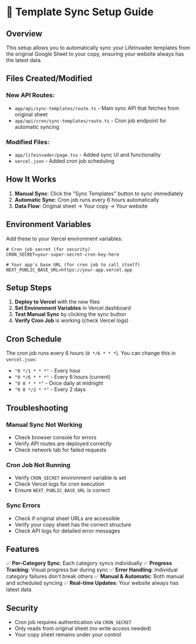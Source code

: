 # 🔄 Template Sync Setup Guide

## Overview

This setup allows you to automatically sync your LifeInvader templates from the original Google Sheet to your copy, ensuring your website always has the latest data.

## Files Created/Modified

### New API Routes:

- `app/api/sync-templates/route.ts` - Main sync API that fetches from original sheet
- `app/api/cron/sync-templates/route.ts` - Cron job endpoint for automatic syncing

### Modified Files:

- `app/lifeinvader/page.tsx` - Added sync UI and functionality
- `vercel.json` - Added cron job scheduling

## How It Works

1. **Manual Sync**: Click the "Sync Templates" button to sync immediately
2. **Automatic Sync**: Cron job runs every 6 hours automatically
3. **Data Flow**: Original sheet → Your copy → Your website

## Environment Variables

Add these to your Vercel environment variables:

```env
# Cron job secret (for security)
CRON_SECRET=your-super-secret-cron-key-here

# Your app's base URL (for cron job to call itself)
NEXT_PUBLIC_BASE_URL=https://your-app.vercel.app
```

## Setup Steps

1. **Deploy to Vercel** with the new files
2. **Set Environment Variables** in Vercel dashboard
3. **Test Manual Sync** by clicking the sync button
4. **Verify Cron Job** is working (check Vercel logs)

## Cron Schedule

The cron job runs every 6 hours (`0 */6 * * *`). You can change this in `vercel.json`:

- `"0 */1 * * *"` - Every hour
- `"0 */6 * * *"` - Every 6 hours (current)
- `"0 0 * * *"` - Once daily at midnight
- `"0 0 */2 * *"` - Every 2 days

## Troubleshooting

### Manual Sync Not Working

- Check browser console for errors
- Verify API routes are deployed correctly
- Check network tab for failed requests

### Cron Job Not Running

- Verify `CRON_SECRET` environment variable is set
- Check Vercel logs for cron execution
- Ensure `NEXT_PUBLIC_BASE_URL` is correct

### Sync Errors

- Check if original sheet URLs are accessible
- Verify your copy sheet has the correct structure
- Check API logs for detailed error messages

## Features

✅ **Per-Category Sync**: Each category syncs individually
✅ **Progress Tracking**: Visual progress bar during sync
✅ **Error Handling**: Individual category failures don't break others
✅ **Manual & Automatic**: Both manual and scheduled syncing
✅ **Real-time Updates**: Your website always has latest data

## Security

- Cron job requires authentication via `CRON_SECRET`
- Only reads from original sheet (no write access needed)
- Your copy sheet remains under your control
